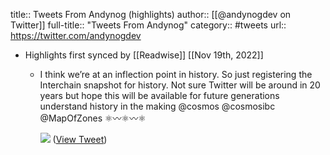 title:: Tweets From Andynog (highlights)
author:: [[@andynogdev on Twitter]]
full-title:: "Tweets From Andynog"
category:: #tweets
url:: https://twitter.com/andynogdev

- Highlights first synced by [[Readwise]] [[Nov 19th, 2022]]
	- I think we’re at an inflection point in history. So just registering the Interchain snapshot for history. Not sure Twitter will be around in 20 years but hope this will be available for future generations understand history in the making @cosmos @cosmosibc @MapOfZones ⚛️〰️⚛️〰️⚛️ 
	  
	  ![](https://pbs.twimg.com/media/FA-UXweUUAkvbxh.jpg) ([View Tweet](https://twitter.com/andynogdev/status/1445537146874466310))
